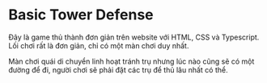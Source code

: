 # Basic Tower Defense

Đây là game thủ thành đơn giản trên website với HTML, CSS và Typescript.
Lối chơi rất là đơn giản, chỉ có một màn chơi duy nhất.

Màn chơi quái di chuyển linh hoạt tránh trụ nhưng lúc nào cũng sẽ có một đường để đi, người chơi sẽ phải đặt các trụ để thủ lâu nhất có thể.
